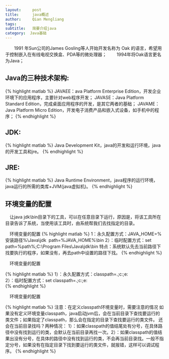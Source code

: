 ```yaml
---
layout:     post
title:      java概述
author:     Qian Mengliang
tags: 		
subtitle:   简要介绍java
category:  Java基础
---
```


&emsp;&emsp;1991 年Sun公司的James Gosling等人开始开发名称为 Oak 的语言，希望用于控制嵌入在有线电视交换盒、PDA等的微处理器；
&emsp;&emsp;1994年将Oak语言更名为Java；

<h2>Java的三种技术架构:<a name="1"></a></h2>

{% highlight matlab %}
JAVAEE：ava Platform Enterprise Edition，开发企业环境下的应用程序，主要针对web程序开发；
JAVASE：Java Platform Standard Edition，完成桌面应用程序的开发，是其它两者的基础；
JAVAME：Java Platform Micro Edition，开发电子消费产品和嵌入式设备，如手机中的程序；
{% endhighlight %}

<h2>JDK:<a name="2"></a></h2>

{% highlight matlab %}
Java Development Kit，java的开发和运行环境，java的开发工具和jre。
{% endhighlight %}

<h2>JRE:<a name="3"></a></h2>

{% highlight matlab %}
Java Runtime Environment，java程序的运行环境，java运行的所需的类库+JVM(java虚拟机)。
{% endhighlight %}

<h2>环境变量的配置<a name="4"></a></h2>
&emsp;让java jdk\bin目录下的工具，可以在任意目录下运行，原因是，将该工具所在目录告诉了系统，当使用该工具时，由系统帮我们去找指定的目录。

&emsp;环境变量的配置
{% highlight matlab %}
1：永久配置方式：JAVA_HOME=%安装路径%\Java\jdk 
​			       path=%JAVA_HOME%\bin
2）：临时配置方式：set path=%path%;C:\Program Files\Java\jdk\bin
​	特点：系统默认先去当前路径下找要执行的程序，如果没有，再去path中设置的路径下找。
{% endhighlight %}

&emsp;环境变量的配置

{% highlight matlab %}
1）：永久配置方式：classpath=.;c:\;e:\
2）：临时配置方式：set classpath=.;c:\;e:\
{% endhighlight %}

&emsp;环境变量的配置

{% highlight matlab %}
注意：在定义classpath环境变量时，需要注意的情况
​	如果没有定义环境变量classpath，java启动jvm后，会在当前目录下查找要运行的类文件；
​	如果指定了classpath，那么会在指定的目录下查找要运行的类文件。
​	还会在当前目录找吗？两种情况：
​	1）：如果classpath的值结尾处有分号，在具体路径中没有找到运行的类，会默认在当前目录再找一次。
​	2）：如果classpath的值结果出没有分号，在具体的路径中没有找到运行的类，不会再当前目录找。
​	一般不指定分号，如果没有在指定目录下找到要运行的类文件，就报错，这样可以调试程序。
{% endhighlight %}
